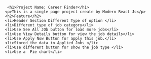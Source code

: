         <h1>Project Name: Career Finder</h1>
       <p>This is a single page project create by Modern React Js</p>
       <h2>Feature</h2>
       <li>Header Section Different Type of option </li>
       <li>Different type of job category</li>
       <li>Use See All JOb button for load more jobs</li>
       <li>Use View Details button for view the job details</li>
       <li>Use Apply Now Button for apply this job.</li>
       <li>Stored the data in Applied Jobs </li>
       <li>Use different button for show the job type </li>
       <li>Use a  Pie chart</li>
